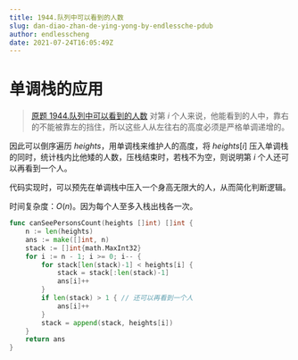 ```yaml
---
title: 1944.队列中可以看到的人数
slug: dan-diao-zhan-de-ying-yong-by-endlessche-pdub
author: endlesscheng
date: 2021-07-24T16:05:49Z
---
```

# 单调栈的应用
 
> [原题 1944.队列中可以看到的人数](https://leetcode.cn/problems/number-of-visible-people-in-a-queue)
对第 $i$ 个人来说，他能看到的人中，靠右的不能被靠左的挡住，所以这些人从左往右的高度必须是严格单调递增的。

因此可以倒序遍历 $\textit{heights}$，用单调栈来维护人的高度，将 $\textit{heights}[i]$ 压入单调栈的同时，统计栈内比他矮的人数，压栈结束时，若栈不为空，则说明第 $i$ 个人还可以再看到一个人。

代码实现时，可以预先在单调栈中压入一个身高无限大的人，从而简化判断逻辑。

时间复杂度：$O(n)$。因为每个人至多入栈出栈各一次。

```go
func canSeePersonsCount(heights []int) []int {
    n := len(heights)
    ans := make([]int, n)
    stack := []int{math.MaxInt32}
    for i := n - 1; i >= 0; i-- {
        for stack[len(stack)-1] < heights[i] {
            stack = stack[:len(stack)-1]
            ans[i]++
        }
        if len(stack) > 1 { // 还可以再看到一个人
            ans[i]++
        }
        stack = append(stack, heights[i])
    }
    return ans
}
```

